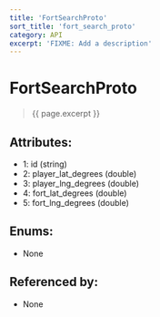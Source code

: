 ```yaml
---
title: 'FortSearchProto'
sort_title: 'fort_search_proto'
category: API
excerpt: 'FIXME: Add a description'
---
```


[comment]: <> (THIS PART IS GENERATED - AKA DON'T EDIT THIS PART MANUALLY)

# FortSearchProto

> {{ page.excerpt }}

## Attributes:

- 1: id (string)
- 2: player_lat_degrees (double)
- 3: player_lng_degrees (double)
- 4: fort_lat_degrees (double)
- 5: fort_lng_degrees (double)

## Enums:

- None

## Referenced by:

- None

[comment]: <> (YOU CAN EDIT AFTER THIS)
